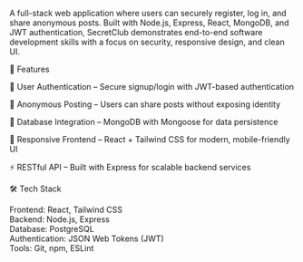 A full-stack web application where users can securely register, log in, and share anonymous posts. Built with Node.js, Express, React, MongoDB, and JWT authentication, SecretClub demonstrates end-to-end software development skills with a focus on security, responsive design, and clean UI.

🚀 Features

🔑 User Authentication – Secure signup/login with JWT-based authentication

📝 Anonymous Posting – Users can share posts without exposing identity

📂 Database Integration – MongoDB with Mongoose for data persistence

🎨 Responsive Frontend – React + Tailwind CSS for modern, mobile-friendly UI

⚡ RESTful API – Built with Express for scalable backend services

🛠 Tech Stack

Frontend: React, Tailwind CSS<br>
Backend: Node.js, Express<br>
Database: PostgreSQL<br>
Authentication: JSON Web Tokens (JWT)<br>
Tools: Git, npm, ESLint
